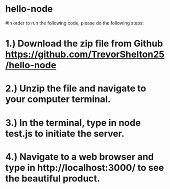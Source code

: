 # hello-node

#In order to run the following code, please do the following steps:

# 1.) Download the zip file from Github https://github.com/TrevorShelton25/hello-node
# 2.) Unzip the file and navigate to your computer terminal.
# 3.) In the terminal, type in node test.js to initiate the server.
# 4.) Navigate to a web browser and type in http://localhost:3000/ to see the beautiful product.